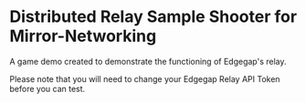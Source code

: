 # Distributed Relay Sample Shooter for Mirror-Networking

A game demo created to demonstrate the functioning of Edgegap's relay. 

Please note that you will need to change your Edgegap Relay API Token before you can test.
